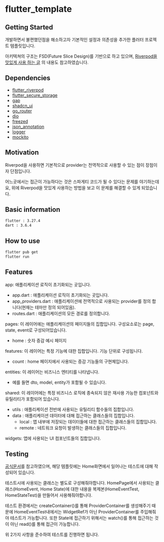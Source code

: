 # flutter_template

## Getting Started

개발하면서 불편했던점을 해소하고자 기본적인 설정과 의존성을 추가한 플러터 프로젝트 템플릿입니다.

아키텍쳐의 구조는 FSD(Future Slice Design)를 기반으로 하고
있으며, [Riverpod을 맛있게 사용 하는 글](https://medium.com/jobkorea-tech/flutter-riverpod%EC%9D%84-%EB%A7%9B%EC%9E%88%EA%B2%8C-%EB%AF%B9%EC%8A%A4%EC%9D%B8-%ED%95%98%EA%B8%B0-a7d2481396ff)
의 내용도 참고하였습니다.

## Dependencies

- [flutter_riverpod](https://pub.dev/packages/flutter_bloc)
- [flutter_secure_storage](https://pub.dev/packages/flutter_secure_storage)
- [gap](https://pub.dev/packages/gap)
- [shadcn_ui](https://pub.dev/packages/shadcn_ui)
- [go_router](https://pub.dev/packages/go_router)
- [dio](https://pub.dev/packages/dio)
- [freezed](https://pub.dev/packages/freezed)
- [json_annotation](https://pub.dev/packages/json_annotation)
- [logger](https://pub.dev/packages/logger)
- [mockito](https://pub.dev/packages/mockito)

## Motivation

Riverpod을 사용하면 기본적으로 provider는 전역적으로 사용할 수 있는 점이 장점이자 단점입니다.

어느곳에서는 접근이 가능하다는 것은 스파게티 코드가 될 수 있다는 문제를 야기하는데요, 위에 Riverpod을 맛있게 사용하는 방법을 보고 이 문제를 해결할 수 있게 되었습니다.

## Basic information

```bash
flutter : 3.27.4
dart : 3.6.4
```

## How to use

```bash
flutter pub get
flutter run
```

## Features

app: 애플리케이션 로직이 초기화되는 곳입니다.

- app.dart : 애플리케이션 로직이 초기화되는 곳입니다.
- app_providers.dart : 애플리케이션에 전역적으로 사용되는 provider를 정의 합니다(현재는 테마만 정의 되어있음).
- routes.dart : 애플리케이션의 모든 경로를 정의합니다.

pages: 이 레이어에는 애플리케이션의 페이지들의 집합입니다. 구성요소로는 page, state, event로 구성되어있습니다.

- home : 숫자 증감 예시 페이지

features: 이 레이어는 특정 기능에 대한 집합입니다. 기능 단위로 구성됩니다.

- count : home 페이지에서 사용되는 증감 기능들의 구현체입니다.

entities: 이 레이어는 비즈니스 엔티티를 나타냅니다.

- 예를 들면 dto, model, entity가 포함될 수 있습니다.

shared: 이 레이어에는 특정 비즈니스 로직에 종속되지 않은 재사용 가능한 컴포넌트와 유틸리티가 포함되어 있습니다.

- utils : 애플리케이션 전반에 사용되는 유틸리티 함수들의 집합입니다.
- data : 애플리케이션 데이터에 대해 접근하는 클래스들의 집합입니다.
    - local : 앱 내부에 저장되는 데이터들에 대한 접근하는 클래스들의 집합입니다.
    - remote : 네트워크 요청이 발생하는 클래스들의 집합입니다.

widgets: 앱에 사용되는 UI 컴포넌트들의 집합입니다.

## Testing

[공식문서](https://riverpod.dev/docs/cookbooks/testing/)를 참고하였으며, 해당 템플릿에는 Home화면에서 일어나는 테스트에 대해 작성되어 있습니다.

테스트시에 사용되는 클래스는 별도로 구성해줘야합니다. HomePage에서 사용되는 클래스(HomeEvent, Home State)에 대한 내용을 복제본(HomeEventTest, HomeStateTest)을 만들어서
사용해줘야합니다.

테스트 환경에서는 createContainer()를 통해 ProviderContainer를 생성해주기 때문에 HomeEventTest내에서는 WidgetRef가 아닌 ProviderContainer를 주입해줘야
테스트가 가능합니다.
또한 State에 접근하기 위해서는 watch()를 통해 접근하는 것이 아닌 read()를 통해 접근이 가능합니다.

위 2가지 사항을 준수하여 테스트를 진행하면 됩니다.
